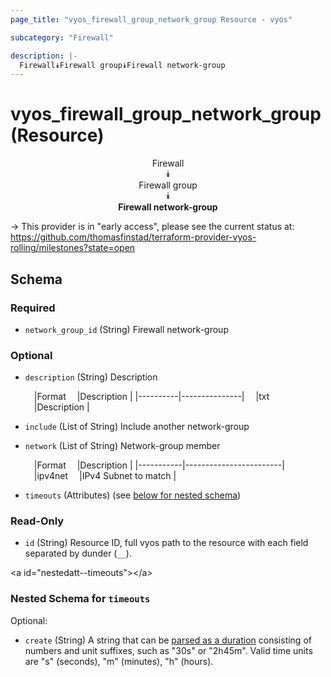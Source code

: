 ```yaml
---
page_title: "vyos_firewall_group_network_group Resource - vyos"

subcategory: "Firewall"

description: |- 
  Firewall⯯Firewall group⯯Firewall network-group
---
```


# vyos_firewall_group_network_group (Resource)
<center>

Firewall  
⯯  
Firewall group  
⯯  
**Firewall network-group**


</center>

-> This provider is in "early access", please see the current status at: https://github.com/thomasfinstad/terraform-provider-vyos-rolling/milestones?state=open

## Schema

### Required

- `network_group_id` (String) Firewall network-group

### Optional

- `description` (String) Description

    &emsp;|Format  &emsp;|Description  |
    |----------|---------------|
    &emsp;|txt     &emsp;|Description  |
- `include` (List of String) Include another network-group
- `network` (List of String) Network-group member

    &emsp;|Format   &emsp;|Description           |
    |-----------|------------------------|
    &emsp;|ipv4net  &emsp;|IPv4 Subnet to match  |
- `timeouts` (Attributes) (see [below for nested schema](#nestedatt--timeouts))

### Read-Only

- `id` (String) Resource ID, full vyos path to the resource with each field separated by dunder (`__`).

&lt;a id=&#34;nestedatt--timeouts&#34;&gt;&lt;/a&gt;
### Nested Schema for `timeouts`

Optional:

- `create` (String) A string that can be [parsed as a duration](https://pkg.go.dev/time#ParseDuration) consisting of numbers and unit suffixes, such as &#34;30s&#34; or &#34;2h45m&#34;. Valid time units are &#34;s&#34; (seconds), &#34;m&#34; (minutes), &#34;h&#34; (hours).  
